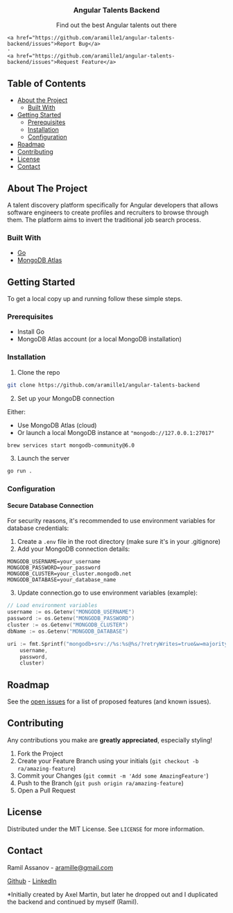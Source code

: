 <!-- PROJECT LOGO -->
<br />
<p align="center">
  <h3 align="center">Angular Talents Backend</h3>

  <p align="center">
    Find out the best Angular talents out there
    <br />

    <a href="https://github.com/aramille1/angular-talents-backend/issues">Report Bug</a>
    ·
    <a href="https://github.com/aramille1/angular-talents-backend/issues">Request Feature</a>
  </p>
</p>

<!-- TABLE OF CONTENTS -->

## Table of Contents

- [About the Project](#about-the-project)
  - [Built With](#built-with)
- [Getting Started](#getting-started)
  - [Prerequisites](#prerequisites)
  - [Installation](#installation)
  - [Configuration](#configuration)
  <!-- - [Usage](#usage) -->
- [Roadmap](#roadmap)
- [Contributing](#contributing)
- [License](#license)
- [Contact](#contact)

<!-- ABOUT THE PROJECT -->

## About The Project

A talent discovery platform specifically for Angular developers that allows software engineers to create profiles and recruiters to browse through them. The platform aims to invert the traditional job search process.

### Built With

- [Go](https://go.dev/)
- [MongoDB Atlas](https://www.mongodb.com/atlas/database)

<!-- GETTING STARTED -->

## Getting Started

To get a local copy up and running follow these simple steps.

### Prerequisites

- Install Go
- MongoDB Atlas account (or a local MongoDB installation)

### Installation

1. Clone the repo

```sh
git clone https://github.com/aramille1/angular-talents-backend
```

2. Set up your MongoDB connection

Either:
- Use MongoDB Atlas (cloud)
- Or launch a local MongoDB instance at `"mongodb://127.0.0.1:27017"`

```sh
brew services start mongodb-community@6.0
```

3. Launch the server

```sh
go run .
```

### Configuration

#### Secure Database Connection

For security reasons, it's recommended to use environment variables for database credentials:

1. Create a `.env` file in the root directory (make sure it's in your .gitignore)
2. Add your MongoDB connection details:

```
MONGODB_USERNAME=your_username
MONGODB_PASSWORD=your_password
MONGODB_CLUSTER=your_cluster.mongodb.net
MONGODB_DATABASE=your_database_name
```

3. Update connection.go to use environment variables (example):

```go
// Load environment variables
username := os.Getenv("MONGODB_USERNAME")
password := os.Getenv("MONGODB_PASSWORD")
cluster := os.Getenv("MONGODB_CLUSTER")
dbName := os.Getenv("MONGODB_DATABASE")

uri := fmt.Sprintf("mongodb+srv://%s:%s@%s/?retryWrites=true&w=majority",
    username,
    password,
    cluster)
```

<!-- ROADMAP -->

## Roadmap

See the [open issues](https://github.com/aramille1/angular-talents-backend/issues) for a list of proposed features (and known issues).

<!-- CONTRIBUTING -->

## Contributing

Any contributions you make are **greatly appreciated**, especially styling!

1. Fork the Project
2. Create your Feature Branch using your initials (`git checkout -b ra/amazing-feature`)
3. Commit your Changes (`git commit -m 'Add some AmazingFeature'`)
4. Push to the Branch (`git push origin ra/amazing-feature`)
5. Open a Pull Request

<!-- LICENSE -->

## License

Distributed under the MIT License. See `LICENSE` for more information.

<!-- CONTACT -->

## Contact

Ramil Assanov - aramille@gmail.com

[Github](https://github.com/aramille1) - [LinkedIn](https://de.linkedin.com/in/ramil-assanov-31194940)

*Initially created by Axel Martin, but later he dropped out and I duplicated the backend and continued by myself (Ramil).
